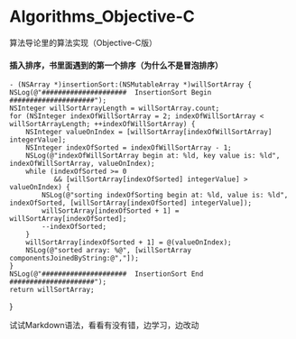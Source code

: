 # Algorithms_Objective-C
算法导论里的算法实现（Objective-C版）

#### 插入排序，书里面遇到的第一个排序（为什么不是冒泡排序）

    - (NSArray *)insertionSort:(NSMutableArray *)willSortArray {
    NSLog(@"#####################  InsertionSort Begin  #####################");
    NSInteger willSortArrayLength = willSortArray.count;
    for (NSInteger indexOfWillSortArray = 2; indexOfWillSortArray < willSortArrayLength; ++indexOfWillSortArray) {
        NSInteger valueOnIndex = [willSortArray[indexOfWillSortArray] integerValue];
        NSInteger indexOfSorted = indexOfWillSortArray - 1;
        NSLog(@"indexOfWillSortArray begin at: %ld, key value is: %ld", indexOfWillSortArray, valueOnIndex);
        while (indexOfSorted >= 0
               && [willSortArray[indexOfSorted] integerValue] > valueOnIndex) {
            NSLog(@"sorting indexOfSorting begin at: %ld, value is: %ld", indexOfSorted, [willSortArray[indexOfSorted] integerValue]);
            willSortArray[indexOfSorted + 1] = willSortArray[indexOfSorted];
            --indexOfSorted;
        }
        willSortArray[indexOfSorted + 1] = @(valueOnIndex);
        NSLog(@"sorted array: %@", [willSortArray componentsJoinedByString:@","]);
    }
    NSLog(@"#####################  InsertionSort End    #####################");
    return willSortArray;
}
    
试试Markdown语法，看看有没有错，边学习，边改动
